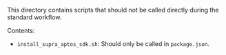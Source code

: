 This directory contains scripts that should not be called directly during the standard workflow.

Contents:
- `install_supra_aptos_sdk.sh`: Should only be called in `package.json`.